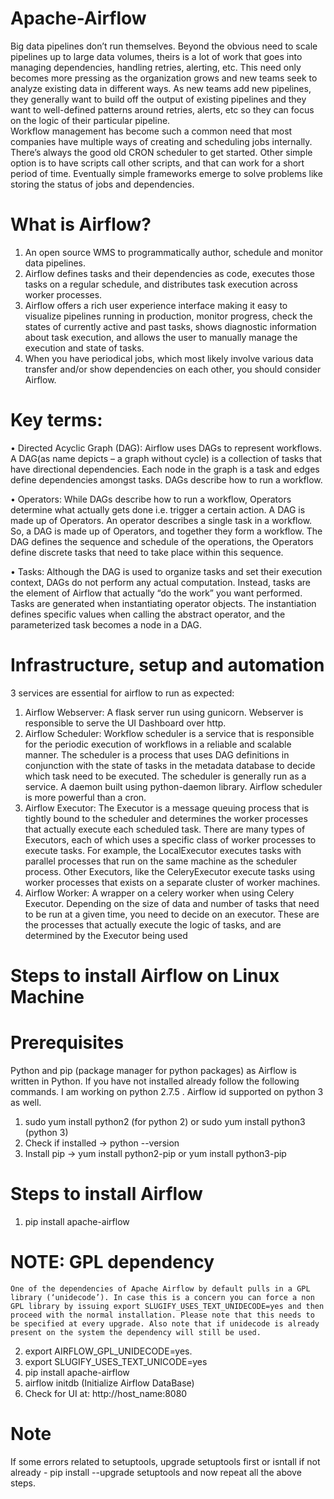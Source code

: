 # Apache-Airflow

Big data pipelines don’t run themselves. Beyond the obvious need to scale pipelines up to large data volumes, theirs is a lot of work that goes into managing dependencies, handling retries, alerting, etc. This need only becomes more pressing as the organization grows and new teams seek to analyze existing data in different ways. As new teams add new pipelines, they generally want to build off the output of existing pipelines and they want to well-defined patterns around retries, alerts, etc so they can focus on the logic of their particular pipeline.  
Workflow management has become such a common need that most companies have multiple ways of creating and scheduling jobs internally. There’s always the good old CRON scheduler to get started. Other simple option is to have scripts call other scripts, and that can work for a short period of time. Eventually simple frameworks emerge to solve problems like storing the status of jobs and dependencies.

# What is Airflow?
1.	An open source WMS to programmatically author, schedule and monitor data pipelines.
2.	Airflow defines tasks and their dependencies as code, executes those tasks on a regular schedule, and distributes task execution across worker processes. 
3.	Airflow offers a rich user experience interface making it easy to visualize pipelines running in production, monitor progress, check the states of currently active and past tasks, shows diagnostic information about task execution, and allows the user to manually manage the execution and state of tasks.
4.	When you have periodical jobs, which most likely involve various data transfer and/or show dependencies on each other, you should consider Airflow.

# Key terms: 
•	Directed Acyclic Graph (DAG):     Airflow uses DAGs to represent workflows. A DAG(as name depicts – a graph without cycle) is a collection of tasks that have directional dependencies. Each node in the graph is a task and edges define dependencies amongst tasks. DAGs describe how to run a workflow.

•	Operators:     While DAGs describe how to run a workflow, Operators determine what actually gets done i.e. trigger a certain action. A DAG is made up of Operators. An operator describes a single task in a workflow. 
So, a DAG is made up of Operators, and together they form a workflow. The DAG defines the sequence and schedule of the operations,  the Operators define discrete tasks that need to take place within this sequence.

•	Tasks: Although the DAG is used to organize tasks and set their execution context, DAGs do not perform any actual computation. Instead, tasks are the element of Airflow that actually “do the work” you want performed. Tasks are generated when instantiating operator objects. The instantiation defines specific values when calling the abstract operator, and the parameterized task becomes a node in a DAG.

# Infrastructure, setup and automation 
3 services are essential for airflow to run as expected:
1.	Airflow Webserver:   A flask server run using gunicorn. Webserver is responsible to serve the UI Dashboard  over http.
2.	Airflow Scheduler: Workflow scheduler is a service that is responsible for the periodic execution of workflows in a reliable and scalable manner. The scheduler is a process that uses DAG definitions in  conjunction with the state of tasks in the metadata database to decide which task need to be executed. The scheduler is generally run as a service.  A daemon built using python-daemon library. Airflow scheduler is more powerful than a cron. 
3.	Airflow Executor: The Executor is a message queuing process that is tightly bound to the scheduler and determines the worker processes that actually execute each scheduled task. There are many types of Executors, each of which uses a specific class of worker processes to execute tasks. For example, the LocalExecutor executes tasks with parallel processes that run on the same machine as the scheduler process. Other Executors, like the CeleryExecutor execute tasks using worker processes that exists on a separate cluster of worker machines. 
4.	Airflow Worker: A wrapper on a celery worker when using Celery Executor. Depending on the size of data and number of tasks that need to be run at a given time, you need to decide on an executor. These are the processes that actually execute the logic of tasks, and are determined by the Executor being used 


# Steps to install Airflow on Linux Machine

# Prerequisites
Python and pip (package manager for python packages) as Airflow is written in Python. If you have not installed already follow the following commands. I am working on python 2.7.5 . Airflow id supported on python 3 as well.
1. sudo yum install python2 (for python 2) or sudo yum install python3 (python 3)
2. Check if installed -> python --version
3. Install pip -> yum install python2-pip or yum install python3-pip
  
# Steps to install Airflow
1. pip install apache-airflow 
	
  # NOTE: GPL dependency
    One of the dependencies of Apache Airflow by default pulls in a GPL library (‘unidecode’). In case this is a concern you can force a non GPL library by issuing export SLUGIFY_USES_TEXT_UNIDECODE=yes and then proceed with the normal installation. Please note that this needs to be specified at every upgrade. Also note that if unidecode is already present on the system the dependency will still be used.

2. export AIRFLOW_GPL_UNIDECODE=yes.
3. export SLUGIFY_USES_TEXT_UNICODE=yes
4. pip install apache-airflow
5. airflow initdb (Initialize Airflow DataBase)
6. Check for UI at: http://host_name:8080

# Note 
If some errors related to setuptools, upgrade setuptools first or isntall if not already - pip install --upgrade setuptools and now repeat all the above steps.
